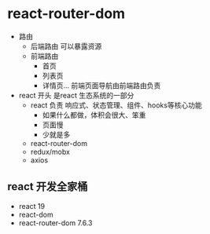 # react-router-dom

- 路由
  - 后端路由
    可以暴露资源
  - 前端路由
    - 首页
    - 列表页
    - 详情页...
    前端页面导航由前端路由负责 
- react 开头 
  是react 生态系统的一部分
  - react 负责
    响应式、状态管理、组件、hooks等核心功能
    - 如果什么都做，体积会很大、笨重
    - 页面慢
    - 少就是多
  - react-router-dom 
  - redux/mobx 
  - axios
## react 开发全家桶
- react 19 
- react-dom 
- react-router-dom  7.6.3

